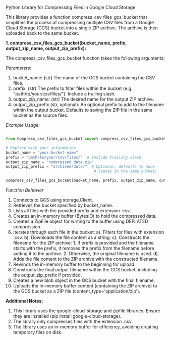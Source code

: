 Python Library for Compressing Files in Google Cloud Storage

This library provides a function compress_csv_files_gcs_bucket that simplifies the process of compressing multiple CSV files from a Google Cloud Storage (GCS) bucket into a single ZIP archive. The archive is then uploaded back to the same bucket.


**1. compress_csv_files_gcs_bucket(bucket_name, prefix, output_zip_name, output_zip_prefix):**

The compress_csv_files_gcs_bucket function takes the following arguments:

*Parameters:*

1. bucket_name: (str) The name of the GCS bucket containing the CSV files.
2. prefix: (str) The prefix to filter files within the bucket (e.g., "path/to/your/csv/files/"). Include a trailing slash.
3. output_zip_name: (str) The desired name for the output ZIP archive.
4. output_zip_prefix (str, optional): An optional prefix to add to the filename within the output bucket. Defaults to saving the ZIP file in the same bucket as the source files.


*Example Usage:*

```Python

from Compress_csv_files_gcs_bucket import compress_csv_files_gcs_bucket

# Replace with your information
bucket_name = "your-bucket-name"
prefix = "path/to/your/csv/files/"  # Include trailing slash
output_zip_name = "compressed_data.zip"
output_zip_prefix = "archived/data/"  # Optional, defaults to none
                                       # (saves in the same bucket)

compress_csv_files_gcs_bucket(bucket_name, prefix, output_zip_name, output_zip_prefix)

```


*Function Behavior*
1. Connects to GCS using storage.Client.
2. Retrieves the bucket specified by bucket_name.
3. Lists all files with the provided prefix and extension .csv.
4. Creates an in-memory buffer (BytesIO) to hold the compressed data.
5. Creates a ZipFile object for writing to the buffer using DEFLATED compression.
6. Iterates through each file in the bucket: 
    a). Filters for files with extension .csv.
    b). Downloads the file content as a string.
    c). Constructs the filename for the ZIP archive: 
        1. If prefix is provided and the filename starts with the prefix, it removes the prefix from the filename before adding it to the archive.
        2. Otherwise, the original filename is used.
    d). Adds the file content to the ZIP archive with the constructed filename.
7. Rewinds the in-memory buffer to the beginning for upload.
8. Constructs the final output filename within the GCS bucket, including the output_zip_prefix if provided.
9. Creates a new blob object in the GCS bucket with the final filename.
10. Uploads the in-memory buffer content (containing the ZIP archive) to the GCS bucket as a ZIP file (content_type='application/zip').


**Additional Notes:**

1. This library uses the google-cloud-storage and zipfile libraries. Ensure they are installed (pip install google-cloud-storage).
2. The library only compresses files with the extension .csv.
3. The library uses an in-memory buffer for efficiency, avoiding creating temporary files on disk.
